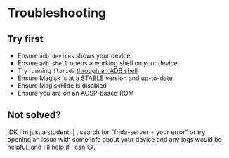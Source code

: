 # Troubleshooting

## Try first
- Ensure `adb devices` shows your device
- Ensure `adb shell` opens a working shell on your device
- Try running `florida` [through an ADB shell](https://www.frida.re/docs/android/)
- Ensure Magisk is at a STABLE version and up-to-date
- Ensure MagiskHide is disabled
- Ensure you are on an AOSP-based ROM

## Not solved?
IDK I'm just a student :| , search for "frida-server + your error" or try opening an issue with some info about your device and any logs would be helpful, and I'll help if I can 😃.